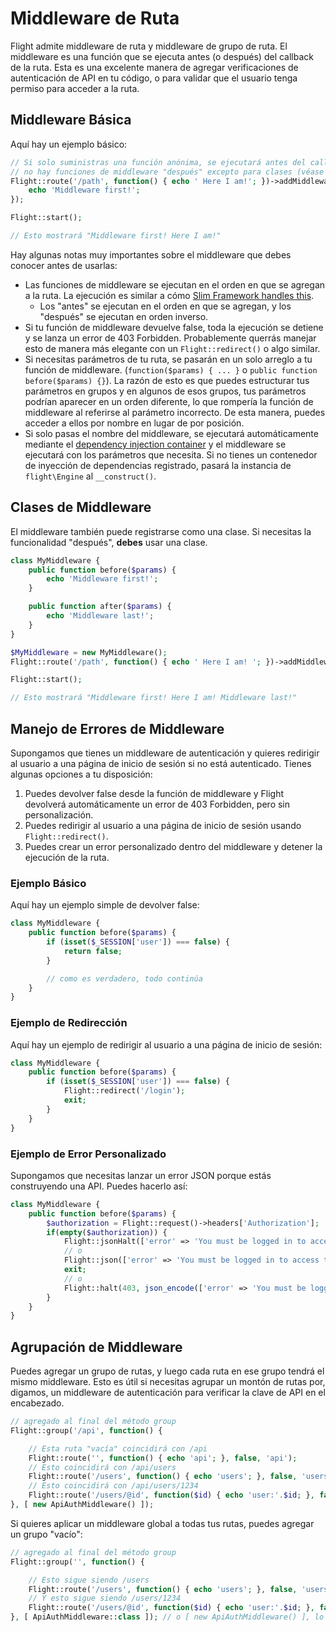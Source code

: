 # Middleware de Ruta

Flight admite middleware de ruta y middleware de grupo de ruta. El middleware es una función que se ejecuta antes (o después) del callback de la ruta. Esta es una excelente manera de agregar verificaciones de autenticación de API en tu código, o para validar que el usuario tenga permiso para acceder a la ruta.

## Middleware Básica

Aquí hay un ejemplo básico:

```php
// Si solo suministras una función anónima, se ejecutará antes del callback de la ruta. 
// no hay funciones de middleware "después" excepto para clases (véase más abajo)
Flight::route('/path', function() { echo ' Here I am!'; })->addMiddleware(function() {
	echo 'Middleware first!';
});

Flight::start();

// Esto mostrará "Middleware first! Here I am!"
```

Hay algunas notas muy importantes sobre el middleware que debes conocer antes de usarlas:
- Las funciones de middleware se ejecutan en el orden en que se agregan a la ruta. La ejecución es similar a cómo [Slim Framework handles this](https://www.slimframework.com/docs/v4/concepts/middleware.html#how-does-middleware-work).
   - Los "antes" se ejecutan en el orden en que se agregan, y los "después" se ejecutan en orden inverso.
- Si tu función de middleware devuelve false, toda la ejecución se detiene y se lanza un error de 403 Forbidden. Probablemente querrás manejar esto de manera más elegante con un `Flight::redirect()` o algo similar.
- Si necesitas parámetros de tu ruta, se pasarán en un solo arreglo a tu función de middleware. (`function($params) { ... }` o `public function before($params) {}`). La razón de esto es que puedes estructurar tus parámetros en grupos y en algunos de esos grupos, tus parámetros podrían aparecer en un orden diferente, lo que rompería la función de middleware al referirse al parámetro incorrecto. De esta manera, puedes acceder a ellos por nombre en lugar de por posición.
- Si solo pasas el nombre del middleware, se ejecutará automáticamente mediante el [dependency injection container](dependency-injection-container) y el middleware se ejecutará con los parámetros que necesita. Si no tienes un contenedor de inyección de dependencias registrado, pasará la instancia de `flight\Engine` al `__construct()`.

## Clases de Middleware

El middleware también puede registrarse como una clase. Si necesitas la funcionalidad "después", **debes** usar una clase.

```php
class MyMiddleware {
	public function before($params) {
		echo 'Middleware first!';
	}

	public function after($params) {
		echo 'Middleware last!';
	}
}

$MyMiddleware = new MyMiddleware();
Flight::route('/path', function() { echo ' Here I am! '; })->addMiddleware($MyMiddleware); // también ->addMiddleware([ $MyMiddleware, $MyMiddleware2 ]);

Flight::start();

// Esto mostrará "Middleware first! Here I am! Middleware last!"
```

## Manejo de Errores de Middleware

Supongamos que tienes un middleware de autenticación y quieres redirigir al usuario a una página de inicio de sesión si no está autenticado. Tienes algunas opciones a tu disposición:

1. Puedes devolver false desde la función de middleware y Flight devolverá automáticamente un error de 403 Forbidden, pero sin personalización.
1. Puedes redirigir al usuario a una página de inicio de sesión usando `Flight::redirect()`.
1. Puedes crear un error personalizado dentro del middleware y detener la ejecución de la ruta.

### Ejemplo Básico

Aquí hay un ejemplo simple de devolver false:
```php
class MyMiddleware {
	public function before($params) {
		if (isset($_SESSION['user']) === false) {
			return false;
		}

		// como es verdadero, todo continúa
	}
}
```

### Ejemplo de Redirección

Aquí hay un ejemplo de redirigir al usuario a una página de inicio de sesión:
```php
class MyMiddleware {
	public function before($params) {
		if (isset($_SESSION['user']) === false) {
			Flight::redirect('/login');
			exit;
		}
	}
}
```

### Ejemplo de Error Personalizado

Supongamos que necesitas lanzar un error JSON porque estás construyendo una API. Puedes hacerlo así:
```php
class MyMiddleware {
	public function before($params) {
		$authorization = Flight::request()->headers['Authorization'];
		if(empty($authorization)) {
			Flight::jsonHalt(['error' => 'You must be logged in to access this page.'], 403);
			// o
			Flight::json(['error' => 'You must be logged in to access this page.'], 403);
			exit;
			// o
			Flight::halt(403, json_encode(['error' => 'You must be logged in to access this page.']);
		}
	}
}
```

## Agrupación de Middleware

Puedes agregar un grupo de rutas, y luego cada ruta en ese grupo tendrá el mismo middleware. Esto es útil si necesitas agrupar un montón de rutas por, digamos, un middleware de autenticación para verificar la clave de API en el encabezado.

```php
// agregado al final del método group
Flight::group('/api', function() {

	// Esta ruta "vacía" coincidirá con /api
	Flight::route('', function() { echo 'api'; }, false, 'api');
	// Esto coincidirá con /api/users
    Flight::route('/users', function() { echo 'users'; }, false, 'users');
	// Esto coincidirá con /api/users/1234
	Flight::route('/users/@id', function($id) { echo 'user:'.$id; }, false, 'user_view');
}, [ new ApiAuthMiddleware() ]);
```

Si quieres aplicar un middleware global a todas tus rutas, puedes agregar un grupo "vacío":

```php
// agregado al final del método group
Flight::group('', function() {

	// Esto sigue siendo /users
	Flight::route('/users', function() { echo 'users'; }, false, 'users');
	// Y esto sigue siendo /users/1234
	Flight::route('/users/@id', function($id) { echo 'user:'.$id; }, false, 'user_view');
}, [ ApiAuthMiddleware::class ]); // o [ new ApiAuthMiddleware() ], lo mismo
```